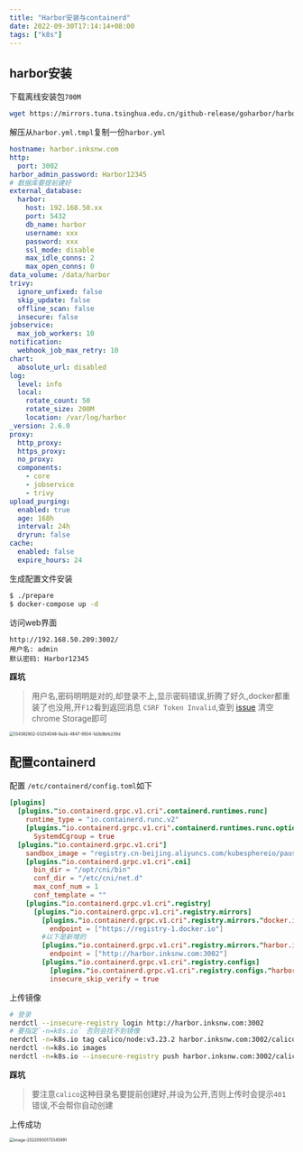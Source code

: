 ```yaml
---
title: "Harbor安装与containerd"
date: 2022-09-30T17:14:14+08:00
tags: ["k8s"]
---
```


## harbor安装

下载离线安装包`700M`

```bash
wget https://mirrors.tuna.tsinghua.edu.cn/github-release/goharbor/harbor/v2.6.0/harbor-offline-installer-v2.6.0.tgz
```

解压从`harbor.yml.tmpl`复制一份`harbor.yml`

```yaml
hostname: harbor.inksnw.com
http:
  port: 3002
harbor_admin_password: Harbor12345
# 数据库要提前建好
external_database:
  harbor:
    host: 192.168.50.xx
    port: 5432
    db_name: harbor
    username: xxx
    password: xxx
    ssl_mode: disable
    max_idle_conns: 2
    max_open_conns: 0
data_volume: /data/harbor
trivy:
  ignore_unfixed: false
  skip_update: false
  offline_scan: false
  insecure: false
jobservice:
  max_job_workers: 10
notification:
  webhook_job_max_retry: 10
chart:
  absolute_url: disabled
log:
  level: info
  local:
    rotate_count: 50
    rotate_size: 200M
    location: /var/log/harbor
_version: 2.6.0
proxy:
  http_proxy:
  https_proxy:
  no_proxy:
  components:
    - core
    - jobservice
    - trivy
upload_purging:
  enabled: true
  age: 168h
  interval: 24h
  dryrun: false
cache:
  enabled: false
  expire_hours: 24
```

生成配置文件安装

```bash
$ ./prepare
$ docker-compose up -d
```

访问web界面

```
http://192.168.50.209:3002/
用户名: admin
默认密码: Harbor12345
```

**踩坑**

>  用户名,密码明明是对的,却登录不上,显示密码错误,折腾了好久,docker都重装了也没用,开`F12`看到返回消息 `CSRF Token Invalid`,查到 [issue](https://github.com/goharbor/harbor/issues/12676) 清空chrome Storage即可

<img src="http://inksnw.asuscomm.com:3001/blog/harbor安装与containerd_64fda2673e4bbf152a1fc84a80e9e8a6.png" alt="134382902-03254048-8a2b-4847-9504-1d2b9bfb239d" style="zoom:50%;" />

## 配置containerd

配置 `/etc/containerd/config.toml`如下

```toml
[plugins]
  [plugins."io.containerd.grpc.v1.cri".containerd.runtimes.runc]
    runtime_type = "io.containerd.runc.v2"
    [plugins."io.containerd.grpc.v1.cri".containerd.runtimes.runc.options]
      SystemdCgroup = true
  [plugins."io.containerd.grpc.v1.cri"]
    sandbox_image = "registry.cn-beijing.aliyuncs.com/kubesphereio/pause:3.7"
    [plugins."io.containerd.grpc.v1.cri".cni]
      bin_dir = "/opt/cni/bin"
      conf_dir = "/etc/cni/net.d"
      max_conf_num = 1
      conf_template = ""
    [plugins."io.containerd.grpc.v1.cri".registry]
      [plugins."io.containerd.grpc.v1.cri".registry.mirrors]
        [plugins."io.containerd.grpc.v1.cri".registry.mirrors."docker.io"]
          endpoint = ["https://registry-1.docker.io"]
        #以下是新增的
        [plugins."io.containerd.grpc.v1.cri".registry.mirrors."harbor.inksnw.com:3002"]
          endpoint = ["http://harbor.inksnw.com:3002"]
        [plugins."io.containerd.grpc.v1.cri".registry.configs]
          [plugins."io.containerd.grpc.v1.cri".registry.configs."harbor.inksnw.com:3002".tls]
          insecure_skip_verify = true
```

上传镜像

```bash
# 登录
nerdctl --insecure-registry login http://harbor.inksnw.com:3002
# 要指定`-n=k8s.io` 否则会找不到镜像
nerdctl -n=k8s.io tag calico/node:v3.23.2 harbor.inksnw.com:3002/calico/node:v3.23.2
nerdctl -n=k8s.io images
nerdctl -n=k8s.io --insecure-registry push harbor.inksnw.com:3002/calico/node:v3.23.2
```

**踩坑**

>  要注意`calico`这种目录名要提前创建好,并设为公开,否则上传时会提示`401`错误,不会帮你自动创建

上传成功

<img src="http://inksnw.asuscomm.com:3001/blog/harbor安装与containerd_83b2069f2073684f82111d6ae6285f0e.png" alt="image-20220930173345991" style="zoom:50%;" />
